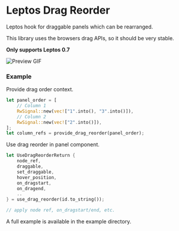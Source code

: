# Leptos Drag Reorder

Leptos hook for draggable panels which can be rearranged.

This library uses the browsers drag APIs, so it should be very stable.

**Only supports Leptos 0.7**

![Preview GIF](https://github.com/tqwewe/leptos_drag_reorder/blob/main/preview.gif?raw=true)

### Example

Provide drag order context.

```rust
let panel_order = [
    // Column 1
    RwSignal::new(vec!["1".into(), "3".into()]),
    // Column 2
    RwSignal::new(vec!["2".into()]),
];
let column_refs = provide_drag_reorder(panel_order);
```

Use drag reorder in panel component.

```rust
let UseDragReorderReturn {
    node_ref,
    draggable,
    set_draggable,
    hover_position,
    on_dragstart,
    on_dragend,
    ..
} = use_drag_reorder(id.to_string());

// apply node ref, on_dragstart/end, etc.
```

A full example is available in the example directory.
